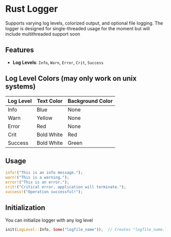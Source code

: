 # Rust Logger

Supports varying log levels, colorized output, and optional file logging. 
The logger is designed for single-threaded usage for the moment but will include multithreaded support soon

## Features

- **Log Levels**: `Info`, `Warn`, `Error`, `Crit`, `Success`

  
## Log Level Colors (may only work on unix systems)
| Log Level | Text Color          | Background Color |
|-----------|---------------------|------------------|
| Info      | Blue                | None             |
| Warn      | Yellow              | None             |
| Error     | Red                 | None             |
| Crit      | Bold White          | Red              |
| Success   | Bold White          | Green            |

## Usage 

```rust
info!("This is an info message.");
warn!("This is a warning.");
error!("This is an error.");
crit!("Critical error, application will terminate.");
success!("Operation successful!");
````

## Initialization

You can initialize logger with any log level

```rust
init(LogLevel::Info, Some("logfile_name"));  // Creates "logfile_name.log"
````